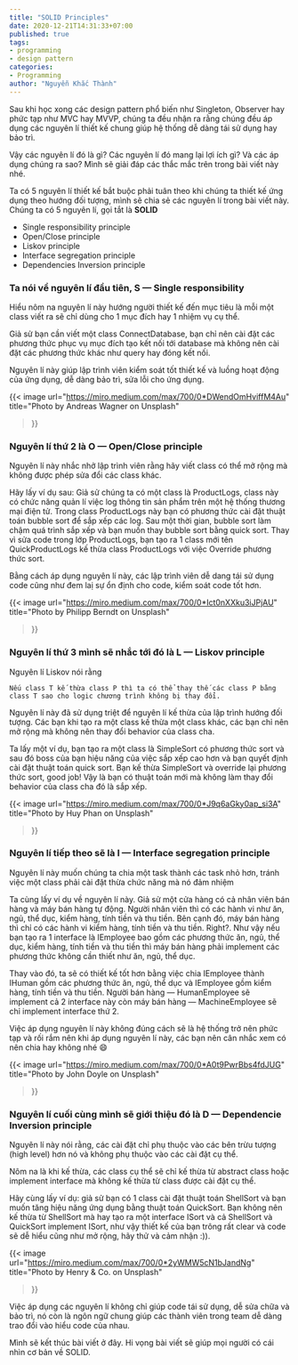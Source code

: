 ```yaml
---
title: "SOLID Principles"
date: 2020-12-21T14:31:33+07:00
published: true
tags:
- programming
- design pattern
categories:
- Programming
author: "Nguyễn Khắc Thành"
---
```


Sau khi học xong các design pattern phổ biến như Singleton, Observer hay phức tạp như MVC hay MVVP, chúng ta đều nhận ra rằng chúng đều áp dụng các nguyên lí thiết kế chung giúp hệ thống dễ dàng tái sử dụng hay bảo trì.

Vậy các nguyên lí đó là gì? Các nguyên lí đó mang lại lợi ích gì? Và các áp dụng chúng ra sao? Mình sẽ giải đáp các thắc mắc trên trong bài viết này nhé.

<!--more-->

Ta có 5 nguyên lí thiết kế bắt buộc phải tuân theo khi chúng ta thiết kế ứng dụng theo hướng đối tượng, mình sẽ chia sẻ các nguyên lí trong bài viết này.
Chúng ta có 5 nguyên lí, gọi tắt là __SOLID__

* Single responsibility principle
* Open/Close principle
* Liskov principle
* Interface segregation principle
* Dependencies Inversion principle


### Ta nói về nguyên lí đầu tiên, S — Single responsibility

Hiểu nôm na nguyên lí này hướng người thiết kế đến mục tiêu là mỗi một class viết ra sẽ chỉ dùng cho 1 mục đích hay 1 nhiệm vụ cụ thể.

Giả sử bạn cần viết một class ConnectDatabase, bạn chỉ nên cài đặt các phương thức phục vụ mục đích tạo kết nối tới database mà không nên cài đặt các phương thức khác như query hay đóng kết nối.

Nguyên lí này giúp lập trình viên kiểm soát tốt thiết kế và luồng hoạt động của ứng dụng, dễ dàng bảo trì, sửa lỗi cho ứng dụng.

{{< image
	url="https://miro.medium.com/max/700/0*DWendOmHviffM4Au"
	title="Photo by Andreas Wagner on Unsplash"
>}}

### Nguyên lí thứ 2 là O — Open/Close principle

Nguyên lí này nhắc nhở lập trình viên rằng hãy viết class có thể mở rộng mà không được phép sửa đổi các class khác.

Hãy lấy ví dụ sau:
Giả sử chúng ta có một class là ProductLogs, class này có chức năng quản lí việc log thông tin sản phẩm trên một hệ thống thương mại điện tử. Trong class ProductLogs này bạn có phương thức cài đặt thuật toán bubble sort để sắp xếp các log. Sau một thời gian, bubble sort làm chậm quá trình sắp xếp và bạn muốn thay bubble sort bằng quick sort. Thay vì sửa code trong lớp ProductLogs, bạn tạo ra 1 class mới tên QuickProductLogs kế thừa class ProductLogs với việc Override phương thức sort.

Bằng cách áp dụng nguyên lí này, các lập trình viên dễ dang tái sử dụng code cũng như đem laị sự ổn định cho code, kiểm soát code tốt hơn.

{{< image
	url="https://miro.medium.com/max/700/0*Ict0nXXku3iJPjAU"
	title="Photo by Philipp Berndt on Unsplash"
>}}

### Nguyên lí thứ 3 mình sẽ nhắc tới đó là L — Liskov principle

Nguyên lí Liskov nói rằng

```
Nếu class T kế thừa class P thì ta có thể thay thế các class P bằng class T sao cho logic chương trình không bị thay đổi.
```

Nguyên lí này đã sử dụng triệt để nguyên lí kế thừa của lập trình hướng đối tượng. Các bạn khi tạo ra một class kế thừa một class khác, các bạn chỉ nên mở rộng mà không nên thay đổi behavior của class cha.

Ta lấy một ví dụ, bạn tạo ra một class là SimpleSort có phương thức sort và sau đó boss của bạn hiệu năng của việc sắp xếp cao hơn và bạn quyết định cài đặt thuật toán quick sort. Bạn kế thừa SimpleSort và override lại phương thức sort, good job! Vậy là bạn có thuật toán mới mà không làm thay đổi behavior của class cha đó là sắp xếp.

{{< image
	url="https://miro.medium.com/max/700/0*J9q6aGky0ap_si3A"
	title="Photo by Huy Phan on Unsplash"
>}}

### Nguyên lí tiếp theo sẽ là I — Interface segregation principle

Nguyên lí này muốn chúng ta chia một task thành các task nhỏ hơn, tránh việc một class phải cài đặt thừa chức năng mà nó đảm nhiệm

Ta cùng lấy ví dụ về nguyên lí này. Giả sử một cửa hàng có cả nhân viên bán hàng và máy bán hàng tự động. Người nhân viên thì có các hành vi như ăn, ngủ, thể dục, kiểm hàng, tính tiền và thu tiền. Bên cạnh đó, máy bán hàng thì chỉ có các hành vi kiểm hàng, tính tiền và thu tiền. Right?. Như vậy nếu bạn tạo ra 1 interface là IEmployee bao gồm các phương thức ăn, ngủ, thể dục, kiểm hàng, tính tiền và thu tiền thì máy bán hàng phải implement các phương thức không cần thiết như ăn, ngủ, thể dục.

Thay vào đó, ta sẽ có thiết kế tốt hơn bằng việc chia IEmployee thành IHuman gồm các phương thức ăn, ngủ, thể dục và IEmployee gồm kiểm hàng, tính tiền và thu tiền.
Người bán hàng — HumanEmployee sẽ implement cả 2 interface này còn máy bán hàng — MachineEmployee sẽ chỉ implement interface thứ 2.

Việc áp dụng nguyên lí này không đúng cách sẽ là hệ thống trở nên phức tạp và rối rắm nên khi áp dụng nguyên lí này, các bạn nên cân nhắc xem có nên chia hay không nhé :smile:

{{< image
	url="https://miro.medium.com/max/700/0*A0t9PwrBbs4fdJUG"
	title="Photo by John Doyle on Unsplash"
>}}

### Nguyên lí cuối cùng mình sẽ giới thiệu đó là D — Dependencie Inversion principle

Nguyên lí này nói rằng, các cài đặt chỉ phụ thuộc vào các bên trừu tượng (high level) hơn nó và không phụ thuộc vào các cài đặt cụ thể.

Nôm na là khi kế thừa, các class cụ thể sẽ chỉ kế thừa từ abstract class hoặc implement interface mà không kế thừa từ class được cài đặt cụ thể.

Hãy cùng lấy ví dụ: giả sử bạn có 1 class cài đặt thuật toán ShellSort và bạn muốn tăng hiệu năng ứng dụng bằng thuật toán QuickSort. Bạn không nên kế thừa từ ShellSort mà hay tạo ra một interface ISort và cả ShellSort và QuickSort implement ISort, như vậy thiết kế của bạn trông rất clear và code sẽ dễ hiểu cũng như mở rộng, hãy thử và cảm nhận :)).


{{< image
	url="https://miro.medium.com/max/700/0*2yWMW5cN1bJandNg"
	title="Photo by Henry & Co. on Unsplash"
>}}

Việc áp dụng các nguyên lí không chỉ giúp code tái sử dụng, dễ sửa chữa và bảo trì, nó còn là ngôn ngữ chung giúp các thành viên trong team dễ dàng trao đổi vào hiểu code của nhau.


Mình sẽ kết thúc bài viết ở đây. Hi vọng bài viết sẽ giúp mọi người có cái nhìn cơ bản về SOLID.